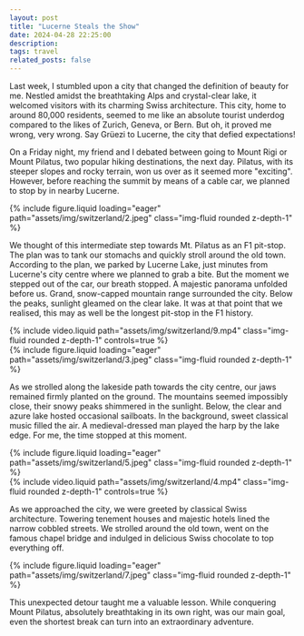 ```yaml
---
layout: post
title: "Lucerne Steals the Show"
date: 2024-04-28 22:25:00
description:
tags: travel
related_posts: false
---
```

Last week, I stumbled upon a city that changed the definition of beauty for me. Nestled amidst the breathtaking Alps and crystal-clear lake, it welcomed visitors with its charming Swiss architecture. This city, home to around 80,000 residents, seemed to me like an absolute tourist underdog compared to the likes of Zurich, Geneva, or Bern. But oh, it proved me wrong, very wrong. Say Grüezi to Lucerne, the city that defied expectations!

On a Friday night, my friend and I debated between going to Mount Rigi or Mount Pilatus, two popular hiking destinations, the next day. Pilatus, with its steeper slopes and rocky terrain, won us over as it seemed more "exciting". However, before reaching the summit by means of a cable car, we planned to stop by in nearby Lucerne.

<div class="row mt-3">
    <div class="col-sm mt-3 mt-md-0">
        {% include figure.liquid loading="eager" path="assets/img/switzerland/2.jpeg" class="img-fluid rounded z-depth-1" %}
    </div>
</div>


We thought of this intermediate step towards Mt. Pilatus as an F1 pit-stop. The plan was to tank our stomachs and quickly stroll around the old town. According to the plan, we parked by Lucerne Lake, just minutes from Lucerne's city centre where we planned to grab a bite. But the moment we stepped out of the car, our breath stopped. A majestic panorama unfolded before us. Grand, snow-capped mountain range surrounded the city. Below the peaks, sunlight gleamed on the clear lake. It was at that point that we realised, this may as well be the longest pit-stop in the F1 history.

<div class="row mt-3">
    <div class="col-sm mt-3 mt-md-0">
        {% include video.liquid path="assets/img/switzerland/9.mp4" class="img-fluid rounded z-depth-1" controls=true %}
    </div>
</div>

<div class="row mt-3">
    <div class="col-sm mt-3 mt-md-0">
        {% include figure.liquid loading="eager" path="assets/img/switzerland/3.jpeg" class="img-fluid rounded z-depth-1" %}
    </div>
</div>

As we strolled along the lakeside path towards the city centre, our jaws remained firmly planted on the ground. The mountains seemed impossibly close, their snowy peaks shimmered in the sunlight. Below, the clear and azure lake hosted occasional sailboats. In the background, sweet classical music filled the air. A medieval-dressed man played the harp by the lake edge. For me, the time stopped at this moment.

<div class="row mt-3">
    <div class="col-sm mt-3 mt-md-0">
        {% include figure.liquid loading="eager" path="assets/img/switzerland/5.jpeg" class="img-fluid rounded z-depth-1" %}
    </div>
    <div class="col-sm mt-3 mt-md-0">
        {% include video.liquid path="assets/img/switzerland/4.mp4" class="img-fluid rounded z-depth-1" controls=true %}
    </div>
</div>

As we approached the city, we were greeted by classical Swiss architecture. Towering tenement houses and majestic hotels lined the narrow cobbled streets. We strolled around the old town, went on the famous chapel bridge and indulged in delicious Swiss chocolate to top everything off.

<div class="row mt-3">
    <div class="col-sm mt-3 mt-md-0">
        {% include figure.liquid loading="eager" path="assets/img/switzerland/7.jpeg" class="img-fluid rounded z-depth-1" %}
    </div>
</div>

This unexpected detour taught me a valuable lesson. While conquering Mount Pilatus, absolutely breathtaking in its own right, was our main goal, even the shortest break can turn into an extraordinary adventure. 

